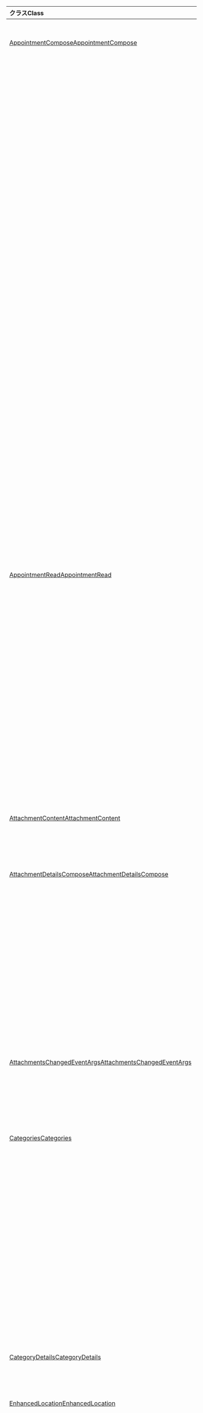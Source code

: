 | <span data-ttu-id="59190-101">クラス</span><span class="sxs-lookup"><span data-stu-id="59190-101">Class</span></span> | <span data-ttu-id="59190-102">フィールド</span><span class="sxs-lookup"><span data-stu-id="59190-102">Fields</span></span> | <span data-ttu-id="59190-103">説明</span><span class="sxs-lookup"><span data-stu-id="59190-103">Description</span></span> |
|:---|:---|:---|
|[<span data-ttu-id="59190-104">AppointmentCompose</span><span class="sxs-lookup"><span data-stu-id="59190-104">AppointmentCompose</span></span>](/javascript/api/outlook/outlook.appointmentcompose)|[<span data-ttu-id="59190-105">addFileAttachmentFromBase64Async(base64File: string, attachmentName: string, callback?: (asyncResult: Office.AsyncResult <string> ) => void)</span><span class="sxs-lookup"><span data-stu-id="59190-105">addFileAttachmentFromBase64Async(base64File: string, attachmentName: string, callback?: (asyncResult: Office.AsyncResult<string>) => void)</span></span>](/javascript/api/outlook/outlook.appointmentcompose#addfileattachmentfrombase64async-base64file--attachmentname--callback--asyncresult-)|<span data-ttu-id="59190-106">ファイルを添付ファイルとしてメッセージまたは予定に追加します。</span><span class="sxs-lookup"><span data-stu-id="59190-106">Adds a file to a message or appointment as an attachment.</span></span>|
||[<span data-ttu-id="59190-107">addFileAttachmentFromBase64Async(base64File: string, attachmentName: string, options: Office.AsyncContextOptions & { isInline: boolean }, callback?: (asyncResult: Office.AsyncResult <string> ) => void)</span><span class="sxs-lookup"><span data-stu-id="59190-107">addFileAttachmentFromBase64Async(base64File: string, attachmentName: string, options: Office.AsyncContextOptions &  { isInline: boolean }, callback?: (asyncResult: Office.AsyncResult<string>) => void)</span></span>](/javascript/api/outlook/outlook.appointmentcompose#addfileattachmentfrombase64async-base64file--attachmentname--options--isinline--callback--asyncresult-)|<span data-ttu-id="59190-108">ファイルを添付ファイルとしてメッセージまたは予定に追加します。</span><span class="sxs-lookup"><span data-stu-id="59190-108">Adds a file to a message or appointment as an attachment.</span></span>|
||[<span data-ttu-id="59190-109">カテゴリ</span><span class="sxs-lookup"><span data-stu-id="59190-109">categories</span></span>](/javascript/api/outlook/outlook.appointmentcompose#categories)|<span data-ttu-id="59190-110">アイテムのカテゴリを管理するためのメソッドを提供するオブジェクトを取得します。</span><span class="sxs-lookup"><span data-stu-id="59190-110">Gets an object that provides methods for managing the item's categories.</span></span>|
||[<span data-ttu-id="59190-111">enhancedLocation</span><span class="sxs-lookup"><span data-stu-id="59190-111">enhancedLocation</span></span>](/javascript/api/outlook/outlook.appointmentcompose#enhancedlocation)|<span data-ttu-id="59190-112">予定の場所を取得または設定します。</span><span class="sxs-lookup"><span data-stu-id="59190-112">Gets or sets the locations of the appointment.</span></span>|
||[<span data-ttu-id="59190-113">getAttachmentContentAsync(attachmentId: string, callback?: (asyncResult: Office.AsyncResult <AttachmentContent> ) => void)</span><span class="sxs-lookup"><span data-stu-id="59190-113">getAttachmentContentAsync(attachmentId: string, callback?: (asyncResult: Office.AsyncResult<AttachmentContent>) => void)</span></span>](/javascript/api/outlook/outlook.appointmentcompose#getattachmentcontentasync-attachmentid--callback--asyncresult-)|<span data-ttu-id="59190-114">メッセージまたは予定から添付ファイルを取得し、オブジェクトとして返 `AttachmentContent` します。</span><span class="sxs-lookup"><span data-stu-id="59190-114">Gets an attachment from a message or appointment and returns it as an `AttachmentContent` object.</span></span>|
||[<span data-ttu-id="59190-115">getAttachmentContentAsync(attachmentId: string, options: Office.AsyncContextOptions, callback?: (asyncResult: Office.AsyncResult <AttachmentContent> ) => void)</span><span class="sxs-lookup"><span data-stu-id="59190-115">getAttachmentContentAsync(attachmentId: string, options: Office.AsyncContextOptions, callback?: (asyncResult: Office.AsyncResult<AttachmentContent>) => void)</span></span>](/javascript/api/outlook/outlook.appointmentcompose#getattachmentcontentasync-attachmentid--options--callback--asyncresult-)|<span data-ttu-id="59190-116">メッセージまたは予定から添付ファイルを取得し、オブジェクトとして返 `AttachmentContent` します。</span><span class="sxs-lookup"><span data-stu-id="59190-116">Gets an attachment from a message or appointment and returns it as an `AttachmentContent` object.</span></span>|
||<span data-ttu-id="59190-117">[getAttachmentsAsync(callback?: (asyncResult: Office.AsyncResult<AttachmentDetailsCompose[]>) => void)](/javascript/api/outlook/outlook.appointmentcompose#getattachmentsasync-callback--asyncresult-)</span><span class="sxs-lookup"><span data-stu-id="59190-117">[getAttachmentsAsync(callback?: (asyncResult: Office.AsyncResult<AttachmentDetailsCompose[]>) => void)](/javascript/api/outlook/outlook.appointmentcompose#getattachmentsasync-callback--asyncresult-)</span></span>|<span data-ttu-id="59190-118">アイテムの添付ファイルを配列として取得します。</span><span class="sxs-lookup"><span data-stu-id="59190-118">Gets the item's attachments as an array.</span></span>|
||<span data-ttu-id="59190-119">[getAttachmentsAsync(options: Office.AsyncContextOptions, callback?: (asyncResult: Office.AsyncResult<AttachmentDetailsCompose[]>) => void)](/javascript/api/outlook/outlook.appointmentcompose#getattachmentsasync-options--callback--asyncresult-)</span><span class="sxs-lookup"><span data-stu-id="59190-119">[getAttachmentsAsync(options: Office.AsyncContextOptions, callback?: (asyncResult: Office.AsyncResult<AttachmentDetailsCompose[]>) => void)](/javascript/api/outlook/outlook.appointmentcompose#getattachmentsasync-options--callback--asyncresult-)</span></span>|<span data-ttu-id="59190-120">アイテムの添付ファイルを配列として取得します。</span><span class="sxs-lookup"><span data-stu-id="59190-120">Gets the item's attachments as an array.</span></span>|
||[<span data-ttu-id="59190-121">getItemIdAsync(callback: (asyncResult: Office.AsyncResult <string> ) => void)</span><span class="sxs-lookup"><span data-stu-id="59190-121">getItemIdAsync(callback: (asyncResult: Office.AsyncResult<string>) => void)</span></span>](/javascript/api/outlook/outlook.appointmentcompose#getitemidasync-callback--asyncresult-)|<span data-ttu-id="59190-122">保存済みアイテムの ID を非同期的に取得します。</span><span class="sxs-lookup"><span data-stu-id="59190-122">Asynchronously gets the ID of a saved item.</span></span>|
||[<span data-ttu-id="59190-123">getItemIdAsync(options: Office.AsyncContextOptions, callback: (asyncResult: Office.AsyncResult <string> ) => void)</span><span class="sxs-lookup"><span data-stu-id="59190-123">getItemIdAsync(options: Office.AsyncContextOptions, callback: (asyncResult: Office.AsyncResult<string>) => void)</span></span>](/javascript/api/outlook/outlook.appointmentcompose#getitemidasync-options--callback--asyncresult-)|<span data-ttu-id="59190-124">保存済みアイテムの ID を非同期的に取得します。</span><span class="sxs-lookup"><span data-stu-id="59190-124">Asynchronously gets the ID of a saved item.</span></span>|
||[<span data-ttu-id="59190-125">getSharedPropertiesAsync(callback: (asyncResult: Office.AsyncResult <SharedProperties> ) => void)</span><span class="sxs-lookup"><span data-stu-id="59190-125">getSharedPropertiesAsync(callback: (asyncResult: Office.AsyncResult<SharedProperties>) => void)</span></span>](/javascript/api/outlook/outlook.appointmentcompose#getsharedpropertiesasync-callback--asyncresult-)|<span data-ttu-id="59190-126">共有フォルダー内の予定またはメッセージのプロパティを取得します。</span><span class="sxs-lookup"><span data-stu-id="59190-126">Gets the properties of an appointment or message in a shared folder.</span></span>|
||[<span data-ttu-id="59190-127">getSharedPropertiesAsync(options: Office.AsyncContextOptions, callback: (asyncResult: Office.AsyncResult <SharedProperties> ) => void)</span><span class="sxs-lookup"><span data-stu-id="59190-127">getSharedPropertiesAsync(options: Office.AsyncContextOptions, callback: (asyncResult: Office.AsyncResult<SharedProperties>) => void)</span></span>](/javascript/api/outlook/outlook.appointmentcompose#getsharedpropertiesasync-options--callback--asyncresult-)|<span data-ttu-id="59190-128">共有フォルダー内の予定またはメッセージのプロパティを取得します。</span><span class="sxs-lookup"><span data-stu-id="59190-128">Gets the properties of an appointment or message in a shared folder.</span></span>|
|[<span data-ttu-id="59190-129">AppointmentRead</span><span class="sxs-lookup"><span data-stu-id="59190-129">AppointmentRead</span></span>](/javascript/api/outlook/outlook.appointmentread)|[<span data-ttu-id="59190-130">カテゴリ</span><span class="sxs-lookup"><span data-stu-id="59190-130">categories</span></span>](/javascript/api/outlook/outlook.appointmentread#categories)|<span data-ttu-id="59190-131">アイテムのカテゴリを管理するためのメソッドを提供するオブジェクトを取得します。</span><span class="sxs-lookup"><span data-stu-id="59190-131">Gets an object that provides methods for managing the item's categories.</span></span>|
||[<span data-ttu-id="59190-132">enhancedLocation</span><span class="sxs-lookup"><span data-stu-id="59190-132">enhancedLocation</span></span>](/javascript/api/outlook/outlook.appointmentread#enhancedlocation)|<span data-ttu-id="59190-133">予定の場所を取得します。</span><span class="sxs-lookup"><span data-stu-id="59190-133">Gets the locations of an appointment.</span></span>|
||[<span data-ttu-id="59190-134">getAttachmentContentAsync(attachmentId: string, callback?: (asyncResult: Office.AsyncResult <AttachmentContent> ) => void)</span><span class="sxs-lookup"><span data-stu-id="59190-134">getAttachmentContentAsync(attachmentId: string, callback?: (asyncResult: Office.AsyncResult<AttachmentContent>) => void)</span></span>](/javascript/api/outlook/outlook.appointmentread#getattachmentcontentasync-attachmentid--callback--asyncresult-)|<span data-ttu-id="59190-135">メッセージまたは予定から添付ファイルを取得し、オブジェクトとして返 `AttachmentContent` します。</span><span class="sxs-lookup"><span data-stu-id="59190-135">Gets an attachment from a message or appointment and returns it as an `AttachmentContent` object.</span></span>|
||[<span data-ttu-id="59190-136">getAttachmentContentAsync(attachmentId: string, options: Office.AsyncContextOptions, callback?: (asyncResult: Office.AsyncResult <AttachmentContent> ) => void)</span><span class="sxs-lookup"><span data-stu-id="59190-136">getAttachmentContentAsync(attachmentId: string, options: Office.AsyncContextOptions, callback?: (asyncResult: Office.AsyncResult<AttachmentContent>) => void)</span></span>](/javascript/api/outlook/outlook.appointmentread#getattachmentcontentasync-attachmentid--options--callback--asyncresult-)|<span data-ttu-id="59190-137">メッセージまたは予定から添付ファイルを取得し、オブジェクトとして返 `AttachmentContent` します。</span><span class="sxs-lookup"><span data-stu-id="59190-137">Gets an attachment from a message or appointment and returns it as an `AttachmentContent` object.</span></span>|
||[<span data-ttu-id="59190-138">getSharedPropertiesAsync(callback: (asyncResult: Office.AsyncResult <SharedProperties> ) => void)</span><span class="sxs-lookup"><span data-stu-id="59190-138">getSharedPropertiesAsync(callback: (asyncResult: Office.AsyncResult<SharedProperties>) => void)</span></span>](/javascript/api/outlook/outlook.appointmentread#getsharedpropertiesasync-callback--asyncresult-)|<span data-ttu-id="59190-139">共有フォルダー内の予定またはメッセージのプロパティを取得します。</span><span class="sxs-lookup"><span data-stu-id="59190-139">Gets the properties of an appointment or message in a shared folder.</span></span>|
||[<span data-ttu-id="59190-140">getSharedPropertiesAsync(options: Office.AsyncContextOptions, callback: (asyncResult: Office.AsyncResult <SharedProperties> ) => void)</span><span class="sxs-lookup"><span data-stu-id="59190-140">getSharedPropertiesAsync(options: Office.AsyncContextOptions, callback: (asyncResult: Office.AsyncResult<SharedProperties>) => void)</span></span>](/javascript/api/outlook/outlook.appointmentread#getsharedpropertiesasync-options--callback--asyncresult-)|<span data-ttu-id="59190-141">共有フォルダー内の予定またはメッセージのプロパティを取得します。</span><span class="sxs-lookup"><span data-stu-id="59190-141">Gets the properties of an appointment or message in a shared folder.</span></span>|
|[<span data-ttu-id="59190-142">AttachmentContent</span><span class="sxs-lookup"><span data-stu-id="59190-142">AttachmentContent</span></span>](/javascript/api/outlook/outlook.attachmentcontent)|[<span data-ttu-id="59190-143">content</span><span class="sxs-lookup"><span data-stu-id="59190-143">content</span></span>](/javascript/api/outlook/outlook.attachmentcontent#content)|<span data-ttu-id="59190-144">添付ファイルの内容を文字列として指定します。</span><span class="sxs-lookup"><span data-stu-id="59190-144">The content of an attachment as a string.</span></span>|
||[<span data-ttu-id="59190-145">format</span><span class="sxs-lookup"><span data-stu-id="59190-145">format</span></span>](/javascript/api/outlook/outlook.attachmentcontent#format)|<span data-ttu-id="59190-146">添付ファイルのコンテンツに使用する文字列形式。</span><span class="sxs-lookup"><span data-stu-id="59190-146">The string format to use for an attachment's content.</span></span>|
|[<span data-ttu-id="59190-147">AttachmentDetailsCompose</span><span class="sxs-lookup"><span data-stu-id="59190-147">AttachmentDetailsCompose</span></span>](/javascript/api/outlook/outlook.attachmentdetailscompose)|[<span data-ttu-id="59190-148">attachmentType</span><span class="sxs-lookup"><span data-stu-id="59190-148">attachmentType</span></span>](/javascript/api/outlook/outlook.attachmentdetailscompose#attachmenttype)|<span data-ttu-id="59190-149">添付ファイルの種類を示す値を取得します。</span><span class="sxs-lookup"><span data-stu-id="59190-149">Gets a value that indicates the type of an attachment.</span></span>|
||[<span data-ttu-id="59190-150">id</span><span class="sxs-lookup"><span data-stu-id="59190-150">id</span></span>](/javascript/api/outlook/outlook.attachmentdetailscompose#id)|<span data-ttu-id="59190-151">添付ファイルのインデックスを取得します。</span><span class="sxs-lookup"><span data-stu-id="59190-151">Gets the index of the attachment.</span></span>|
||[<span data-ttu-id="59190-152">isInline</span><span class="sxs-lookup"><span data-stu-id="59190-152">isInline</span></span>](/javascript/api/outlook/outlook.attachmentdetailscompose#isinline)|<span data-ttu-id="59190-153">添付ファイルをアイテムの本文に表示するかどうかを示す値を取得します。</span><span class="sxs-lookup"><span data-stu-id="59190-153">Gets a value that indicates whether the attachment should be displayed in the body of the item.</span></span>|
||[<span data-ttu-id="59190-154">name</span><span class="sxs-lookup"><span data-stu-id="59190-154">name</span></span>](/javascript/api/outlook/outlook.attachmentdetailscompose#name)|<span data-ttu-id="59190-155">添付ファイルの名前を取得します。</span><span class="sxs-lookup"><span data-stu-id="59190-155">Gets the name of the attachment.</span></span>|
||[<span data-ttu-id="59190-156">size</span><span class="sxs-lookup"><span data-stu-id="59190-156">size</span></span>](/javascript/api/outlook/outlook.attachmentdetailscompose#size)|<span data-ttu-id="59190-157">添付ファイルのサイズをバイト単位で取得します。</span><span class="sxs-lookup"><span data-stu-id="59190-157">Gets the size of the attachment in bytes.</span></span>|
||[<span data-ttu-id="59190-158">url</span><span class="sxs-lookup"><span data-stu-id="59190-158">url</span></span>](/javascript/api/outlook/outlook.attachmentdetailscompose#url)|<span data-ttu-id="59190-159">添付ファイルの種類が次の場合は、添付ファイルの URL を取得します `MailboxEnums.AttachmentType.Cloud` 。</span><span class="sxs-lookup"><span data-stu-id="59190-159">Gets the url of the attachment if its type is `MailboxEnums.AttachmentType.Cloud`.</span></span>|
|[<span data-ttu-id="59190-160">AttachmentsChangedEventArgs</span><span class="sxs-lookup"><span data-stu-id="59190-160">AttachmentsChangedEventArgs</span></span>](/javascript/api/outlook/outlook.attachmentschangedeventargs)|[<span data-ttu-id="59190-161">attachmentDetails</span><span class="sxs-lookup"><span data-stu-id="59190-161">attachmentDetails</span></span>](/javascript/api/outlook/outlook.attachmentschangedeventargs#attachmentdetails)||
||[<span data-ttu-id="59190-162">attachmentStatus</span><span class="sxs-lookup"><span data-stu-id="59190-162">attachmentStatus</span></span>](/javascript/api/outlook/outlook.attachmentschangedeventargs#attachmentstatus)|<span data-ttu-id="59190-163">添付ファイルが追加または削除されたかどうかを取得します。</span><span class="sxs-lookup"><span data-stu-id="59190-163">Gets whether the attachments were added or removed.</span></span>|
||[<span data-ttu-id="59190-164">type</span><span class="sxs-lookup"><span data-stu-id="59190-164">type</span></span>](/javascript/api/outlook/outlook.attachmentschangedeventargs#type)|<span data-ttu-id="59190-165">イベントの種類を取得します。</span><span class="sxs-lookup"><span data-stu-id="59190-165">Gets the type of the event.</span></span>|
|[<span data-ttu-id="59190-166">Categories</span><span class="sxs-lookup"><span data-stu-id="59190-166">Categories</span></span>](/javascript/api/outlook/outlook.categories)|<span data-ttu-id="59190-167">[addAsync(categories: string[], callback?: (asyncResult: Office.AsyncResult ) => <void> void)](/javascript/api/outlook/outlook.categories#addasync-categories--callback--asyncresult-)</span><span class="sxs-lookup"><span data-stu-id="59190-167">[addAsync(categories: string[], callback?: (asyncResult: Office.AsyncResult<void>) => void)](/javascript/api/outlook/outlook.categories#addasync-categories--callback--asyncresult-)</span></span>|<span data-ttu-id="59190-168">アイテムにカテゴリを追加します。</span><span class="sxs-lookup"><span data-stu-id="59190-168">Adds categories to an item.</span></span>|
||<span data-ttu-id="59190-169">[addAsync(categories: string[], options: Office.AsyncContextOptions, callback?: (asyncResult: Office.AsyncResult <void> ) => void)](/javascript/api/outlook/outlook.categories#addasync-categories--options--callback--asyncresult-)</span><span class="sxs-lookup"><span data-stu-id="59190-169">[addAsync(categories: string[], options: Office.AsyncContextOptions, callback?: (asyncResult: Office.AsyncResult<void>) => void)](/javascript/api/outlook/outlook.categories#addasync-categories--options--callback--asyncresult-)</span></span>|<span data-ttu-id="59190-170">アイテムにカテゴリを追加します。</span><span class="sxs-lookup"><span data-stu-id="59190-170">Adds categories to an item.</span></span>|
||<span data-ttu-id="59190-171">[getAsync(callback: (asyncResult: Office.AsyncResult<CategoryDetails[]>) => void)](/javascript/api/outlook/outlook.categories#getasync-callback--asyncresult-)</span><span class="sxs-lookup"><span data-stu-id="59190-171">[getAsync(callback: (asyncResult: Office.AsyncResult<CategoryDetails[]>) => void)](/javascript/api/outlook/outlook.categories#getasync-callback--asyncresult-)</span></span>|<span data-ttu-id="59190-172">アイテムのカテゴリを取得します。</span><span class="sxs-lookup"><span data-stu-id="59190-172">Gets an item's categories.</span></span>|
||<span data-ttu-id="59190-173">[getAsync(options: Office.AsyncContextOptions, callback: (asyncResult: Office.AsyncResult<CategoryDetails[]>) => void)](/javascript/api/outlook/outlook.categories#getasync-options--callback--asyncresult-)</span><span class="sxs-lookup"><span data-stu-id="59190-173">[getAsync(options: Office.AsyncContextOptions, callback: (asyncResult: Office.AsyncResult<CategoryDetails[]>) => void)](/javascript/api/outlook/outlook.categories#getasync-options--callback--asyncresult-)</span></span>|<span data-ttu-id="59190-174">アイテムのカテゴリを取得します。</span><span class="sxs-lookup"><span data-stu-id="59190-174">Gets an item's categories.</span></span>|
||<span data-ttu-id="59190-175">[removeAsync(categories: string[], callback?: (asyncResult: Office.AsyncResult ) => <void> void)](/javascript/api/outlook/outlook.categories#removeasync-categories--callback--asyncresult-)</span><span class="sxs-lookup"><span data-stu-id="59190-175">[removeAsync(categories: string[], callback?: (asyncResult: Office.AsyncResult<void>) => void)](/javascript/api/outlook/outlook.categories#removeasync-categories--callback--asyncresult-)</span></span>|<span data-ttu-id="59190-176">アイテムからカテゴリを削除します。</span><span class="sxs-lookup"><span data-stu-id="59190-176">Removes categories from an item.</span></span>|
||<span data-ttu-id="59190-177">[removeAsync(categories: string[], options: Office.AsyncContextOptions, callback?: (asyncResult: Office.AsyncResult <void> ) => void)](/javascript/api/outlook/outlook.categories#removeasync-categories--options--callback--asyncresult-)</span><span class="sxs-lookup"><span data-stu-id="59190-177">[removeAsync(categories: string[], options: Office.AsyncContextOptions, callback?: (asyncResult: Office.AsyncResult<void>) => void)](/javascript/api/outlook/outlook.categories#removeasync-categories--options--callback--asyncresult-)</span></span>|<span data-ttu-id="59190-178">アイテムからカテゴリを削除します。</span><span class="sxs-lookup"><span data-stu-id="59190-178">Removes categories from an item.</span></span>|
|[<span data-ttu-id="59190-179">CategoryDetails</span><span class="sxs-lookup"><span data-stu-id="59190-179">CategoryDetails</span></span>](/javascript/api/outlook/outlook.categorydetails)|[<span data-ttu-id="59190-180">color</span><span class="sxs-lookup"><span data-stu-id="59190-180">color</span></span>](/javascript/api/outlook/outlook.categorydetails#color)|<span data-ttu-id="59190-181">カテゴリの色。</span><span class="sxs-lookup"><span data-stu-id="59190-181">The color of the category.</span></span>|
||[<span data-ttu-id="59190-182">displayName</span><span class="sxs-lookup"><span data-stu-id="59190-182">displayName</span></span>](/javascript/api/outlook/outlook.categorydetails#displayname)|<span data-ttu-id="59190-183">カテゴリの名前。</span><span class="sxs-lookup"><span data-stu-id="59190-183">The name of the category.</span></span>|
|[<span data-ttu-id="59190-184">EnhancedLocation</span><span class="sxs-lookup"><span data-stu-id="59190-184">EnhancedLocation</span></span>](/javascript/api/outlook/outlook.enhancedlocation)|<span data-ttu-id="59190-185">[addAsync(locationIdentifiers: LocationIdentifier[], callback?: (asyncResult: Office.AsyncResult <void> ) => void)](/javascript/api/outlook/outlook.enhancedlocation#addasync-locationidentifiers--callback--asyncresult-)</span><span class="sxs-lookup"><span data-stu-id="59190-185">[addAsync(locationIdentifiers: LocationIdentifier[], callback?: (asyncResult: Office.AsyncResult<void>) => void)](/javascript/api/outlook/outlook.enhancedlocation#addasync-locationidentifiers--callback--asyncresult-)</span></span>|<span data-ttu-id="59190-186">予定に関連付けられた場所のセットに追加します。</span><span class="sxs-lookup"><span data-stu-id="59190-186">Adds to the set of locations associated with the appointment.</span></span>|
||<span data-ttu-id="59190-187">[addAsync(locationIdentifiers: LocationIdentifier[], options: Office.AsyncContextOptions, callback?: (asyncResult: Office.AsyncResult <void> ) => void)](/javascript/api/outlook/outlook.enhancedlocation#addasync-locationidentifiers--options--callback--asyncresult-)</span><span class="sxs-lookup"><span data-stu-id="59190-187">[addAsync(locationIdentifiers: LocationIdentifier[], options: Office.AsyncContextOptions, callback?: (asyncResult: Office.AsyncResult<void>) => void)](/javascript/api/outlook/outlook.enhancedlocation#addasync-locationidentifiers--options--callback--asyncresult-)</span></span>|<span data-ttu-id="59190-188">予定に関連付けられた場所のセットに追加します。</span><span class="sxs-lookup"><span data-stu-id="59190-188">Adds to the set of locations associated with the appointment.</span></span>|
||<span data-ttu-id="59190-189">[getAsync(callback?: (asyncResult: Office.AsyncResult<LocationDetails[]>) => void)](/javascript/api/outlook/outlook.enhancedlocation#getasync-callback--asyncresult-)</span><span class="sxs-lookup"><span data-stu-id="59190-189">[getAsync(callback?: (asyncResult: Office.AsyncResult<LocationDetails[]>) => void)](/javascript/api/outlook/outlook.enhancedlocation#getasync-callback--asyncresult-)</span></span>|<span data-ttu-id="59190-190">予定に関連付けられている場所のセットを取得します。</span><span class="sxs-lookup"><span data-stu-id="59190-190">Gets the set of locations associated with the appointment.</span></span>|
||<span data-ttu-id="59190-191">[getAsync(options: Office.AsyncContextOptions, callback?: (asyncResult: Office.AsyncResult<LocationDetails[]>) => void)](/javascript/api/outlook/outlook.enhancedlocation#getasync-options--callback--asyncresult-)</span><span class="sxs-lookup"><span data-stu-id="59190-191">[getAsync(options: Office.AsyncContextOptions, callback?: (asyncResult: Office.AsyncResult<LocationDetails[]>) => void)](/javascript/api/outlook/outlook.enhancedlocation#getasync-options--callback--asyncresult-)</span></span>|<span data-ttu-id="59190-192">予定に関連付けられている場所のセットを取得します。</span><span class="sxs-lookup"><span data-stu-id="59190-192">Gets the set of locations associated with the appointment.</span></span>|
||<span data-ttu-id="59190-193">[removeAsync(locationIdentifiers: LocationIdentifier[], callback?: (asyncResult: Office.AsyncResult <void> ) => void)](/javascript/api/outlook/outlook.enhancedlocation#removeasync-locationidentifiers--callback--asyncresult-)</span><span class="sxs-lookup"><span data-stu-id="59190-193">[removeAsync(locationIdentifiers: LocationIdentifier[], callback?: (asyncResult: Office.AsyncResult<void>) => void)](/javascript/api/outlook/outlook.enhancedlocation#removeasync-locationidentifiers--callback--asyncresult-)</span></span>|<span data-ttu-id="59190-194">予定に関連付けられている場所のセットを削除します。</span><span class="sxs-lookup"><span data-stu-id="59190-194">Removes the set of locations associated with the appointment.</span></span>|
||<span data-ttu-id="59190-195">[removeAsync(locationIdentifiers: LocationIdentifier[], options: Office.AsyncContextOptions, callback?: (asyncResult: Office.AsyncResult <void> ) => void)](/javascript/api/outlook/outlook.enhancedlocation#removeasync-locationidentifiers--options--callback--asyncresult-)</span><span class="sxs-lookup"><span data-stu-id="59190-195">[removeAsync(locationIdentifiers: LocationIdentifier[], options: Office.AsyncContextOptions, callback?: (asyncResult: Office.AsyncResult<void>) => void)](/javascript/api/outlook/outlook.enhancedlocation#removeasync-locationidentifiers--options--callback--asyncresult-)</span></span>|<span data-ttu-id="59190-196">予定に関連付けられている場所のセットを削除します。</span><span class="sxs-lookup"><span data-stu-id="59190-196">Removes the set of locations associated with the appointment.</span></span>|
|[<span data-ttu-id="59190-197">EnhancedLocationsChangedEventArgs</span><span class="sxs-lookup"><span data-stu-id="59190-197">EnhancedLocationsChangedEventArgs</span></span>](/javascript/api/outlook/outlook.enhancedlocationschangedeventargs)|[<span data-ttu-id="59190-198">enhancedLocations</span><span class="sxs-lookup"><span data-stu-id="59190-198">enhancedLocations</span></span>](/javascript/api/outlook/outlook.enhancedlocationschangedeventargs#enhancedlocations)|<span data-ttu-id="59190-199">拡張された場所のセットを取得します。</span><span class="sxs-lookup"><span data-stu-id="59190-199">Gets the set of enhanced locations.</span></span>|
||[<span data-ttu-id="59190-200">type</span><span class="sxs-lookup"><span data-stu-id="59190-200">type</span></span>](/javascript/api/outlook/outlook.enhancedlocationschangedeventargs#type)|<span data-ttu-id="59190-201">イベントの種類を取得します。</span><span class="sxs-lookup"><span data-stu-id="59190-201">Gets the type of the event.</span></span>|
|[<span data-ttu-id="59190-202">InternetHeaders</span><span class="sxs-lookup"><span data-stu-id="59190-202">InternetHeaders</span></span>](/javascript/api/outlook/outlook.internetheaders)|<span data-ttu-id="59190-203">[getAsync(names: string[], callback?: (asyncResult: Office.AsyncResult ) => <InternetHeaders> void)](/javascript/api/outlook/outlook.internetheaders#getasync-names--callback--asyncresult-)</span><span class="sxs-lookup"><span data-stu-id="59190-203">[getAsync(names: string[], callback?: (asyncResult: Office.AsyncResult<InternetHeaders>) => void)](/javascript/api/outlook/outlook.internetheaders#getasync-names--callback--asyncresult-)</span></span>|<span data-ttu-id="59190-204">インターネット ヘッダー名の配列を指定すると、このメソッドは、それらのインターネット ヘッダーとその値を含む辞書を返します。</span><span class="sxs-lookup"><span data-stu-id="59190-204">Given an array of internet header names, this method returns a dictionary containing those internet headers and their values.</span></span>|
||<span data-ttu-id="59190-205">[getAsync(names: string[], options: Office.AsyncContextOptions, callback?: (asyncResult: Office.AsyncResult <InternetHeaders> ) => void)](/javascript/api/outlook/outlook.internetheaders#getasync-names--options--callback--asyncresult-)</span><span class="sxs-lookup"><span data-stu-id="59190-205">[getAsync(names: string[], options: Office.AsyncContextOptions, callback?: (asyncResult: Office.AsyncResult<InternetHeaders>) => void)](/javascript/api/outlook/outlook.internetheaders#getasync-names--options--callback--asyncresult-)</span></span>|<span data-ttu-id="59190-206">インターネット ヘッダー名の配列を指定すると、このメソッドは、それらのインターネット ヘッダーとその値を含む辞書を返します。</span><span class="sxs-lookup"><span data-stu-id="59190-206">Given an array of internet header names, this method returns a dictionary containing those internet headers and their values.</span></span>|
||<span data-ttu-id="59190-207">[removeAsync(names: string[], callback?: (asyncResult: Office.AsyncResult ) => <InternetHeaders> void)](/javascript/api/outlook/outlook.internetheaders#removeasync-names--callback--asyncresult-)</span><span class="sxs-lookup"><span data-stu-id="59190-207">[removeAsync(names: string[], callback?: (asyncResult: Office.AsyncResult<InternetHeaders>) => void)](/javascript/api/outlook/outlook.internetheaders#removeasync-names--callback--asyncresult-)</span></span>|<span data-ttu-id="59190-208">インターネット ヘッダー名の配列を指定すると、このメソッドはインターネット ヘッダー コレクションから指定されたヘッダーを削除します。</span><span class="sxs-lookup"><span data-stu-id="59190-208">Given an array of internet header names, this method removes the specified headers from the internet header collection.</span></span>|
||<span data-ttu-id="59190-209">[removeAsync(names: string[], options: Office.AsyncContextOptions, callback?: (asyncResult: Office.AsyncResult <InternetHeaders> ) => void)](/javascript/api/outlook/outlook.internetheaders#removeasync-names--options--callback--asyncresult-)</span><span class="sxs-lookup"><span data-stu-id="59190-209">[removeAsync(names: string[], options: Office.AsyncContextOptions, callback?: (asyncResult: Office.AsyncResult<InternetHeaders>) => void)](/javascript/api/outlook/outlook.internetheaders#removeasync-names--options--callback--asyncresult-)</span></span>|<span data-ttu-id="59190-210">インターネット ヘッダー名の配列を指定すると、このメソッドはインターネット ヘッダー コレクションから指定されたヘッダーを削除します。</span><span class="sxs-lookup"><span data-stu-id="59190-210">Given an array of internet header names, this method removes the specified headers from the internet header collection.</span></span>|
||[<span data-ttu-id="59190-211">setAsync(headers: Object, callback?: (asyncResult: Office.AsyncResult <void> ) => void)</span><span class="sxs-lookup"><span data-stu-id="59190-211">setAsync(headers: Object, callback?: (asyncResult: Office.AsyncResult<void>) => void)</span></span>](/javascript/api/outlook/outlook.internetheaders#setasync-headers--callback--asyncresult-)|<span data-ttu-id="59190-212">指定したインターネット ヘッダーを指定した値に設定します。</span><span class="sxs-lookup"><span data-stu-id="59190-212">Sets the specified internet headers to the specified values.</span></span>|
||[<span data-ttu-id="59190-213">setAsync(headers: Object, options: Office.AsyncContextOptions, callback?: (asyncResult: Office.AsyncResult <void> ) => void)</span><span class="sxs-lookup"><span data-stu-id="59190-213">setAsync(headers: Object, options: Office.AsyncContextOptions, callback?: (asyncResult: Office.AsyncResult<void>) => void)</span></span>](/javascript/api/outlook/outlook.internetheaders#setasync-headers--options--callback--asyncresult-)|<span data-ttu-id="59190-214">指定したインターネット ヘッダーを指定した値に設定します。</span><span class="sxs-lookup"><span data-stu-id="59190-214">Sets the specified internet headers to the specified values.</span></span>|
|[<span data-ttu-id="59190-215">LocationDetails</span><span class="sxs-lookup"><span data-stu-id="59190-215">LocationDetails</span></span>](/javascript/api/outlook/outlook.locationdetails)|[<span data-ttu-id="59190-216">displayName</span><span class="sxs-lookup"><span data-stu-id="59190-216">displayName</span></span>](/javascript/api/outlook/outlook.locationdetails#displayname)|<span data-ttu-id="59190-217">場所の表示名。</span><span class="sxs-lookup"><span data-stu-id="59190-217">The location's display name.</span></span>|
||[<span data-ttu-id="59190-218">emailAddress</span><span class="sxs-lookup"><span data-stu-id="59190-218">emailAddress</span></span>](/javascript/api/outlook/outlook.locationdetails#emailaddress)|<span data-ttu-id="59190-219">場所に関連付けられている電子メール アドレス。</span><span class="sxs-lookup"><span data-stu-id="59190-219">The email address associated with the location.</span></span>|
||[<span data-ttu-id="59190-220">locationIdentifier</span><span class="sxs-lookup"><span data-stu-id="59190-220">locationIdentifier</span></span>](/javascript/api/outlook/outlook.locationdetails#locationidentifier)|<span data-ttu-id="59190-221">場所 `LocationIdentifier` の。</span><span class="sxs-lookup"><span data-stu-id="59190-221">The `LocationIdentifier` of the location.</span></span>|
|[<span data-ttu-id="59190-222">LocationIdentifier</span><span class="sxs-lookup"><span data-stu-id="59190-222">LocationIdentifier</span></span>](/javascript/api/outlook/outlook.locationidentifier)|[<span data-ttu-id="59190-223">id</span><span class="sxs-lookup"><span data-stu-id="59190-223">id</span></span>](/javascript/api/outlook/outlook.locationidentifier#id)|<span data-ttu-id="59190-224">場所の一意の ID。</span><span class="sxs-lookup"><span data-stu-id="59190-224">The location's unique ID.</span></span>|
||[<span data-ttu-id="59190-225">type</span><span class="sxs-lookup"><span data-stu-id="59190-225">type</span></span>](/javascript/api/outlook/outlook.locationidentifier#type)|<span data-ttu-id="59190-226">場所の種類。</span><span class="sxs-lookup"><span data-stu-id="59190-226">The location's type.</span></span>|
|[<span data-ttu-id="59190-227">メールボックス</span><span class="sxs-lookup"><span data-stu-id="59190-227">Mailbox</span></span>](/javascript/api/outlook/outlook.mailbox)|[<span data-ttu-id="59190-228">masterCategories</span><span class="sxs-lookup"><span data-stu-id="59190-228">masterCategories</span></span>](/javascript/api/outlook/outlook.mailbox#mastercategories)|<span data-ttu-id="59190-229">メールボックスに関連付けられているカテゴリ マスター リストを管理するメソッドを提供するオブジェクトを取得します。</span><span class="sxs-lookup"><span data-stu-id="59190-229">Gets an object that provides methods to manage the categories master list associated with a mailbox.</span></span>|
|[<span data-ttu-id="59190-230">MasterCategories</span><span class="sxs-lookup"><span data-stu-id="59190-230">MasterCategories</span></span>](/javascript/api/outlook/outlook.mastercategories)|<span data-ttu-id="59190-231">[addAsync(categories: CategoryDetails[], callback?: (asyncResult: Office.AsyncResult <void> ) => void)](/javascript/api/outlook/outlook.mastercategories#addasync-categories--callback--asyncresult-)</span><span class="sxs-lookup"><span data-stu-id="59190-231">[addAsync(categories: CategoryDetails[], callback?: (asyncResult: Office.AsyncResult<void>) => void)](/javascript/api/outlook/outlook.mastercategories#addasync-categories--callback--asyncresult-)</span></span>|<span data-ttu-id="59190-232">メールボックスのマスター リストにカテゴリを追加します。</span><span class="sxs-lookup"><span data-stu-id="59190-232">Adds categories to the master list on a mailbox.</span></span>|
||<span data-ttu-id="59190-233">[addAsync(categories: CategoryDetails[], options: Office.AsyncContextOptions, callback?: (asyncResult: Office.AsyncResult <void> ) => void)](/javascript/api/outlook/outlook.mastercategories#addasync-categories--options--callback--asyncresult-)</span><span class="sxs-lookup"><span data-stu-id="59190-233">[addAsync(categories: CategoryDetails[], options: Office.AsyncContextOptions, callback?: (asyncResult: Office.AsyncResult<void>) => void)](/javascript/api/outlook/outlook.mastercategories#addasync-categories--options--callback--asyncresult-)</span></span>|<span data-ttu-id="59190-234">メールボックスのマスター リストにカテゴリを追加します。</span><span class="sxs-lookup"><span data-stu-id="59190-234">Adds categories to the master list on a mailbox.</span></span>|
||<span data-ttu-id="59190-235">[getAsync(callback: (asyncResult: Office.AsyncResult<CategoryDetails[]>) => void)](/javascript/api/outlook/outlook.mastercategories#getasync-callback--asyncresult-)</span><span class="sxs-lookup"><span data-stu-id="59190-235">[getAsync(callback: (asyncResult: Office.AsyncResult<CategoryDetails[]>) => void)](/javascript/api/outlook/outlook.mastercategories#getasync-callback--asyncresult-)</span></span>|<span data-ttu-id="59190-236">メールボックスのカテゴリのマスター リストを取得します。</span><span class="sxs-lookup"><span data-stu-id="59190-236">Gets the master list of categories on a mailbox.</span></span>|
||<span data-ttu-id="59190-237">[getAsync(options: Office.AsyncContextOptions, callback: (asyncResult: Office.AsyncResult<CategoryDetails[]>) => void)](/javascript/api/outlook/outlook.mastercategories#getasync-options--callback--asyncresult-)</span><span class="sxs-lookup"><span data-stu-id="59190-237">[getAsync(options: Office.AsyncContextOptions, callback: (asyncResult: Office.AsyncResult<CategoryDetails[]>) => void)](/javascript/api/outlook/outlook.mastercategories#getasync-options--callback--asyncresult-)</span></span>|<span data-ttu-id="59190-238">メールボックスのカテゴリのマスター リストを取得します。</span><span class="sxs-lookup"><span data-stu-id="59190-238">Gets the master list of categories on a mailbox.</span></span>|
||<span data-ttu-id="59190-239">[removeAsync(categories: string[], callback?: (asyncResult: Office.AsyncResult ) => <void> void)](/javascript/api/outlook/outlook.mastercategories#removeasync-categories--callback--asyncresult-)</span><span class="sxs-lookup"><span data-stu-id="59190-239">[removeAsync(categories: string[], callback?: (asyncResult: Office.AsyncResult<void>) => void)](/javascript/api/outlook/outlook.mastercategories#removeasync-categories--callback--asyncresult-)</span></span>|<span data-ttu-id="59190-240">メールボックスのマスター リストからカテゴリを削除します。</span><span class="sxs-lookup"><span data-stu-id="59190-240">Removes categories from the master list on a mailbox.</span></span>|
||<span data-ttu-id="59190-241">[removeAsync(categories: string[], options: Office.AsyncContextOptions, callback?: (asyncResult: Office.AsyncResult <void> ) => void)](/javascript/api/outlook/outlook.mastercategories#removeasync-categories--options--callback--asyncresult-)</span><span class="sxs-lookup"><span data-stu-id="59190-241">[removeAsync(categories: string[], options: Office.AsyncContextOptions, callback?: (asyncResult: Office.AsyncResult<void>) => void)](/javascript/api/outlook/outlook.mastercategories#removeasync-categories--options--callback--asyncresult-)</span></span>|<span data-ttu-id="59190-242">メールボックスのマスター リストからカテゴリを削除します。</span><span class="sxs-lookup"><span data-stu-id="59190-242">Removes categories from the master list on a mailbox.</span></span>|
|[<span data-ttu-id="59190-243">MessageCompose</span><span class="sxs-lookup"><span data-stu-id="59190-243">MessageCompose</span></span>](/javascript/api/outlook/outlook.messagecompose)|[<span data-ttu-id="59190-244">addFileAttachmentFromBase64Async(base64File: string, attachmentName: string, callback?: (asyncResult: Office.AsyncResult <string> ) => void)</span><span class="sxs-lookup"><span data-stu-id="59190-244">addFileAttachmentFromBase64Async(base64File: string, attachmentName: string, callback?: (asyncResult: Office.AsyncResult<string>) => void)</span></span>](/javascript/api/outlook/outlook.messagecompose#addfileattachmentfrombase64async-base64file--attachmentname--callback--asyncresult-)|<span data-ttu-id="59190-245">ファイルを添付ファイルとしてメッセージまたは予定に追加します。</span><span class="sxs-lookup"><span data-stu-id="59190-245">Adds a file to a message or appointment as an attachment.</span></span>|
||[<span data-ttu-id="59190-246">addFileAttachmentFromBase64Async(base64File: string, attachmentName: string, options: Office.AsyncContextOptions & { isInline: boolean }, callback?: (asyncResult: Office.AsyncResult <string> ) => void)</span><span class="sxs-lookup"><span data-stu-id="59190-246">addFileAttachmentFromBase64Async(base64File: string, attachmentName: string, options: Office.AsyncContextOptions & { isInline: boolean }, callback?: (asyncResult: Office.AsyncResult<string>) => void)</span></span>](/javascript/api/outlook/outlook.messagecompose#addfileattachmentfrombase64async-base64file--attachmentname--options--isinline--callback--asyncresult-)|<span data-ttu-id="59190-247">ファイルを添付ファイルとしてメッセージまたは予定に追加します。</span><span class="sxs-lookup"><span data-stu-id="59190-247">Adds a file to a message or appointment as an attachment.</span></span>|
||[<span data-ttu-id="59190-248">カテゴリ</span><span class="sxs-lookup"><span data-stu-id="59190-248">categories</span></span>](/javascript/api/outlook/outlook.messagecompose#categories)|<span data-ttu-id="59190-249">アイテムのカテゴリを管理するためのメソッドを提供するオブジェクトを取得します。</span><span class="sxs-lookup"><span data-stu-id="59190-249">Gets an object that provides methods for managing the item's categories.</span></span>|
||[<span data-ttu-id="59190-250">getAttachmentContentAsync(attachmentId: string, callback?: (asyncResult: Office.AsyncResult <AttachmentContent> ) => void)</span><span class="sxs-lookup"><span data-stu-id="59190-250">getAttachmentContentAsync(attachmentId: string, callback?: (asyncResult: Office.AsyncResult<AttachmentContent>) => void)</span></span>](/javascript/api/outlook/outlook.messagecompose#getattachmentcontentasync-attachmentid--callback--asyncresult-)|<span data-ttu-id="59190-251">メッセージまたは予定から添付ファイルを取得し、オブジェクトとして返 `AttachmentContent` します。</span><span class="sxs-lookup"><span data-stu-id="59190-251">Gets an attachment from a message or appointment and returns it as an `AttachmentContent` object.</span></span>|
||[<span data-ttu-id="59190-252">getAttachmentContentAsync(attachmentId: string, options: Office.AsyncContextOptions, callback?: (asyncResult: Office.AsyncResult <AttachmentContent> ) => void)</span><span class="sxs-lookup"><span data-stu-id="59190-252">getAttachmentContentAsync(attachmentId: string, options: Office.AsyncContextOptions, callback?: (asyncResult: Office.AsyncResult<AttachmentContent>) => void)</span></span>](/javascript/api/outlook/outlook.messagecompose#getattachmentcontentasync-attachmentid--options--callback--asyncresult-)|<span data-ttu-id="59190-253">メッセージまたは予定から添付ファイルを取得し、オブジェクトとして返 `AttachmentContent` します。</span><span class="sxs-lookup"><span data-stu-id="59190-253">Gets an attachment from a message or appointment and returns it as an `AttachmentContent` object.</span></span>|
||<span data-ttu-id="59190-254">[getAttachmentsAsync(callback?: (asyncResult: Office.AsyncResult<AttachmentDetailsCompose[]>) => void)](/javascript/api/outlook/outlook.messagecompose#getattachmentsasync-callback--asyncresult-)</span><span class="sxs-lookup"><span data-stu-id="59190-254">[getAttachmentsAsync(callback?: (asyncResult: Office.AsyncResult<AttachmentDetailsCompose[]>) => void)](/javascript/api/outlook/outlook.messagecompose#getattachmentsasync-callback--asyncresult-)</span></span>|<span data-ttu-id="59190-255">アイテムの添付ファイルを配列として取得します。</span><span class="sxs-lookup"><span data-stu-id="59190-255">Gets the item's attachments as an array.</span></span>|
||<span data-ttu-id="59190-256">[getAttachmentsAsync(options: Office.AsyncContextOptions, callback?: (asyncResult: Office.AsyncResult<AttachmentDetailsCompose[]>) => void)](/javascript/api/outlook/outlook.messagecompose#getattachmentsasync-options--callback--asyncresult-)</span><span class="sxs-lookup"><span data-stu-id="59190-256">[getAttachmentsAsync(options: Office.AsyncContextOptions, callback?: (asyncResult: Office.AsyncResult<AttachmentDetailsCompose[]>) => void)](/javascript/api/outlook/outlook.messagecompose#getattachmentsasync-options--callback--asyncresult-)</span></span>|<span data-ttu-id="59190-257">アイテムの添付ファイルを配列として取得します。</span><span class="sxs-lookup"><span data-stu-id="59190-257">Gets the item's attachments as an array.</span></span>|
||[<span data-ttu-id="59190-258">getItemIdAsync(callback: (asyncResult: Office.AsyncResult <string> ) => void)</span><span class="sxs-lookup"><span data-stu-id="59190-258">getItemIdAsync(callback: (asyncResult: Office.AsyncResult<string>) => void)</span></span>](/javascript/api/outlook/outlook.messagecompose#getitemidasync-callback--asyncresult-)|<span data-ttu-id="59190-259">保存済みアイテムの ID を非同期的に取得します。</span><span class="sxs-lookup"><span data-stu-id="59190-259">Asynchronously gets the ID of a saved item.</span></span>|
||[<span data-ttu-id="59190-260">getItemIdAsync(options: Office.AsyncContextOptions, callback: (asyncResult: Office.AsyncResult <string> ) => void)</span><span class="sxs-lookup"><span data-stu-id="59190-260">getItemIdAsync(options: Office.AsyncContextOptions, callback: (asyncResult: Office.AsyncResult<string>) => void)</span></span>](/javascript/api/outlook/outlook.messagecompose#getitemidasync-options--callback--asyncresult-)|<span data-ttu-id="59190-261">保存済みアイテムの ID を非同期的に取得します。</span><span class="sxs-lookup"><span data-stu-id="59190-261">Asynchronously gets the ID of a saved item.</span></span>|
||[<span data-ttu-id="59190-262">getSharedPropertiesAsync(callback: (asyncResult: Office.AsyncResult <SharedProperties> ) => void)</span><span class="sxs-lookup"><span data-stu-id="59190-262">getSharedPropertiesAsync(callback: (asyncResult: Office.AsyncResult<SharedProperties>) => void)</span></span>](/javascript/api/outlook/outlook.messagecompose#getsharedpropertiesasync-callback--asyncresult-)|<span data-ttu-id="59190-263">共有フォルダー内の予定またはメッセージのプロパティを取得します。</span><span class="sxs-lookup"><span data-stu-id="59190-263">Gets the properties of an appointment or message in a shared folder.</span></span>|
||[<span data-ttu-id="59190-264">getSharedPropertiesAsync(options: Office.AsyncContextOptions, callback: (asyncResult: Office.AsyncResult <SharedProperties> ) => void)</span><span class="sxs-lookup"><span data-stu-id="59190-264">getSharedPropertiesAsync(options: Office.AsyncContextOptions, callback: (asyncResult: Office.AsyncResult<SharedProperties>) => void)</span></span>](/javascript/api/outlook/outlook.messagecompose#getsharedpropertiesasync-options--callback--asyncresult-)|<span data-ttu-id="59190-265">共有フォルダー内の予定またはメッセージのプロパティを取得します。</span><span class="sxs-lookup"><span data-stu-id="59190-265">Gets the properties of an appointment or message in a shared folder.</span></span>|
||[<span data-ttu-id="59190-266">internetHeaders</span><span class="sxs-lookup"><span data-stu-id="59190-266">internetHeaders</span></span>](/javascript/api/outlook/outlook.messagecompose#internetheaders)|<span data-ttu-id="59190-267">メッセージのカスタム インターネット ヘッダーを取得または設定します。</span><span class="sxs-lookup"><span data-stu-id="59190-267">Gets or sets the custom internet headers of a message.</span></span>|
|[<span data-ttu-id="59190-268">MessageRead</span><span class="sxs-lookup"><span data-stu-id="59190-268">MessageRead</span></span>](/javascript/api/outlook/outlook.messageread)|[<span data-ttu-id="59190-269">カテゴリ</span><span class="sxs-lookup"><span data-stu-id="59190-269">categories</span></span>](/javascript/api/outlook/outlook.messageread#categories)|<span data-ttu-id="59190-270">アイテムのカテゴリを管理するためのメソッドを提供するオブジェクトを取得します。</span><span class="sxs-lookup"><span data-stu-id="59190-270">Gets an object that provides methods for managing the item's categories.</span></span>|
||[<span data-ttu-id="59190-271">getAllInternetHeadersAsync(callback?: (asyncResult: Office.AsyncResult <string> ) => void)</span><span class="sxs-lookup"><span data-stu-id="59190-271">getAllInternetHeadersAsync(callback?: (asyncResult: Office.AsyncResult<string>) => void)</span></span>](/javascript/api/outlook/outlook.messageread#getallinternetheadersasync-callback--asyncresult-)|<span data-ttu-id="59190-272">メッセージのすべてのインターネット ヘッダーを文字列として取得します。</span><span class="sxs-lookup"><span data-stu-id="59190-272">Gets all the internet headers for the message as a string.</span></span>|
||[<span data-ttu-id="59190-273">getAllInternetHeadersAsync(options: Office.AsyncContextOptions, callback?: (asyncResult: Office.AsyncResult <string> ) => void)</span><span class="sxs-lookup"><span data-stu-id="59190-273">getAllInternetHeadersAsync(options: Office.AsyncContextOptions, callback?: (asyncResult: Office.AsyncResult<string>) => void)</span></span>](/javascript/api/outlook/outlook.messageread#getallinternetheadersasync-options--callback--asyncresult-)|<span data-ttu-id="59190-274">メッセージのすべてのインターネット ヘッダーを文字列として取得します。</span><span class="sxs-lookup"><span data-stu-id="59190-274">Gets all the internet headers for the message as a string.</span></span>|
||[<span data-ttu-id="59190-275">getAttachmentContentAsync(attachmentId: string, callback?: (asyncResult: Office.AsyncResult <AttachmentContent> ) => void)</span><span class="sxs-lookup"><span data-stu-id="59190-275">getAttachmentContentAsync(attachmentId: string, callback?: (asyncResult: Office.AsyncResult<AttachmentContent>) => void)</span></span>](/javascript/api/outlook/outlook.messageread#getattachmentcontentasync-attachmentid--callback--asyncresult-)|<span data-ttu-id="59190-276">メッセージまたは予定から添付ファイルを取得し、オブジェクトとして返 `AttachmentContent` します。</span><span class="sxs-lookup"><span data-stu-id="59190-276">Gets an attachment from a message or appointment and returns it as an `AttachmentContent` object.</span></span>|
||[<span data-ttu-id="59190-277">getAttachmentContentAsync(attachmentId: string, options: Office.AsyncContextOptions, callback?: (asyncResult: Office.AsyncResult <AttachmentContent> ) => void)</span><span class="sxs-lookup"><span data-stu-id="59190-277">getAttachmentContentAsync(attachmentId: string, options: Office.AsyncContextOptions, callback?: (asyncResult: Office.AsyncResult<AttachmentContent>) => void)</span></span>](/javascript/api/outlook/outlook.messageread#getattachmentcontentasync-attachmentid--options--callback--asyncresult-)|<span data-ttu-id="59190-278">メッセージまたは予定から添付ファイルを取得し、オブジェクトとして返 `AttachmentContent` します。</span><span class="sxs-lookup"><span data-stu-id="59190-278">Gets an attachment from a message or appointment and returns it as an `AttachmentContent` object.</span></span>|
||[<span data-ttu-id="59190-279">getSharedPropertiesAsync(callback: (asyncResult: Office.AsyncResult <SharedProperties> ) => void)</span><span class="sxs-lookup"><span data-stu-id="59190-279">getSharedPropertiesAsync(callback: (asyncResult: Office.AsyncResult<SharedProperties>) => void)</span></span>](/javascript/api/outlook/outlook.messageread#getsharedpropertiesasync-callback--asyncresult-)|<span data-ttu-id="59190-280">共有フォルダー内の予定またはメッセージのプロパティを取得します。</span><span class="sxs-lookup"><span data-stu-id="59190-280">Gets the properties of an appointment or message in a shared folder.</span></span>|
||[<span data-ttu-id="59190-281">getSharedPropertiesAsync(options: Office.AsyncContextOptions, callback: (asyncResult: Office.AsyncResult <SharedProperties> ) => void)</span><span class="sxs-lookup"><span data-stu-id="59190-281">getSharedPropertiesAsync(options: Office.AsyncContextOptions, callback: (asyncResult: Office.AsyncResult<SharedProperties>) => void)</span></span>](/javascript/api/outlook/outlook.messageread#getsharedpropertiesasync-options--callback--asyncresult-)|<span data-ttu-id="59190-282">共有フォルダー内の予定またはメッセージのプロパティを取得します。</span><span class="sxs-lookup"><span data-stu-id="59190-282">Gets the properties of an appointment or message in a shared folder.</span></span>|
|[<span data-ttu-id="59190-283">SharedProperties</span><span class="sxs-lookup"><span data-stu-id="59190-283">SharedProperties</span></span>](/javascript/api/outlook/outlook.sharedproperties)|[<span data-ttu-id="59190-284">delegatePermissions</span><span class="sxs-lookup"><span data-stu-id="59190-284">delegatePermissions</span></span>](/javascript/api/outlook/outlook.sharedproperties#delegatepermissions)|<span data-ttu-id="59190-285">代理人が共有フォルダーに対して持つアクセス許可。</span><span class="sxs-lookup"><span data-stu-id="59190-285">The permissions that the delegate has on a shared folder.</span></span>|
||[<span data-ttu-id="59190-286">owner</span><span class="sxs-lookup"><span data-stu-id="59190-286">owner</span></span>](/javascript/api/outlook/outlook.sharedproperties#owner)|<span data-ttu-id="59190-287">共有アイテムの所有者の電子メール アドレス。</span><span class="sxs-lookup"><span data-stu-id="59190-287">The email address of the owner of a shared item.</span></span>|
||[<span data-ttu-id="59190-288">targetMailbox</span><span class="sxs-lookup"><span data-stu-id="59190-288">targetMailbox</span></span>](/javascript/api/outlook/outlook.sharedproperties#targetmailbox)|<span data-ttu-id="59190-289">代理人のアクセスの所有者のメールボックスの場所。</span><span class="sxs-lookup"><span data-stu-id="59190-289">The location of the owner's mailbox for the delegate's access.</span></span>|
||[<span data-ttu-id="59190-290">targetRestUrl</span><span class="sxs-lookup"><span data-stu-id="59190-290">targetRestUrl</span></span>](/javascript/api/outlook/outlook.sharedproperties#targetresturl)|<span data-ttu-id="59190-291">REST API の基本 URL (現在 https://outlook.office.com/api) .</span><span class="sxs-lookup"><span data-stu-id="59190-291">The REST API's base URL (currently https://outlook.office.com/api).</span></span>|
